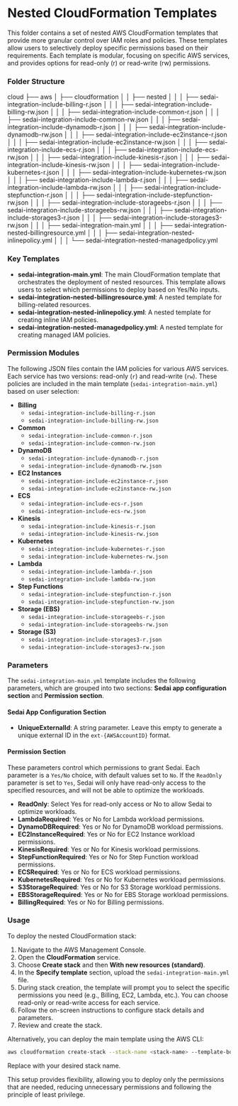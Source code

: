 # Nested CloudFormation Templates

This folder contains a set of nested AWS CloudFormation templates that provide more granular control over IAM roles and policies. These templates allow users to selectively deploy specific permissions based on their requirements. Each template is modular, focusing on specific AWS services, and provides options for read-only (r) or read-write (rw) permissions.

### Folder Structure
cloud
├── aws
│   ├── cloudformation
│   │   ├── nested
│   │   │   ├── sedai-integration-include-billing-r.json
│   │   │   ├── sedai-integration-include-billing-rw.json
│   │   │   ├── sedai-integration-include-common-r.json
│   │   │   ├── sedai-integration-include-common-rw.json
│   │   │   ├── sedai-integration-include-dynamodb-r.json
│   │   │   ├── sedai-integration-include-dynamodb-rw.json
│   │   │   ├── sedai-integration-include-ec2instance-r.json
│   │   │   ├── sedai-integration-include-ec2instance-rw.json
│   │   │   ├── sedai-integration-include-ecs-r.json
│   │   │   ├── sedai-integration-include-ecs-rw.json
│   │   │   ├── sedai-integration-include-kinesis-r.json
│   │   │   ├── sedai-integration-include-kinesis-rw.json
│   │   │   ├── sedai-integration-include-kubernetes-r.json
│   │   │   ├── sedai-integration-include-kubernetes-rw.json
│   │   │   ├── sedai-integration-include-lambda-r.json
│   │   │   ├── sedai-integration-include-lambda-rw.json
│   │   │   ├── sedai-integration-include-stepfunction-r.json
│   │   │   ├── sedai-integration-include-stepfunction-rw.json
│   │   │   ├── sedai-integration-include-storageebs-r.json
│   │   │   ├── sedai-integration-include-storageebs-rw.json
│   │   │   ├── sedai-integration-include-storages3-r.json
│   │   │   ├── sedai-integration-include-storages3-rw.json
│   │   │   ├── sedai-integration-main.yml
│   │   │   ├── sedai-integration-nested-billingresource.yml
│   │   │   ├── sedai-integration-nested-inlinepolicy.yml
│   │   │   └── sedai-integration-nested-managedpolicy.yml

### Key Templates

- **sedai-integration-main.yml**: The main CloudFormation template that orchestrates the deployment of nested resources. This template allows users to select which permissions to deploy based on Yes/No inputs.
- **sedai-integration-nested-billingresource.yml**: A nested template for billing-related resources.
- **sedai-integration-nested-inlinepolicy.yml**: A nested template for creating inline IAM policies.
- **sedai-integration-nested-managedpolicy.yml**: A nested template for creating managed IAM policies.

### Permission Modules

The following JSON files contain the IAM policies for various AWS services. Each service has two versions: read-only (`r`) and read-write (`rw`). These policies are included in the main template (`sedai-integration-main.yml`) based on user selection:

- **Billing**
  - `sedai-integration-include-billing-r.json`
  - `sedai-integration-include-billing-rw.json`
- **Common**
  - `sedai-integration-include-common-r.json`
  - `sedai-integration-include-common-rw.json`
- **DynamoDB**
  - `sedai-integration-include-dynamodb-r.json`
  - `sedai-integration-include-dynamodb-rw.json`
- **EC2 Instances**
  - `sedai-integration-include-ec2instance-r.json`
  - `sedai-integration-include-ec2instance-rw.json`
- **ECS**
  - `sedai-integration-include-ecs-r.json`
  - `sedai-integration-include-ecs-rw.json`
- **Kinesis**
  - `sedai-integration-include-kinesis-r.json`
  - `sedai-integration-include-kinesis-rw.json`
- **Kubernetes**
  - `sedai-integration-include-kubernetes-r.json`
  - `sedai-integration-include-kubernetes-rw.json`
- **Lambda**
  - `sedai-integration-include-lambda-r.json`
  - `sedai-integration-include-lambda-rw.json`
- **Step Functions**
  - `sedai-integration-include-stepfunction-r.json`
  - `sedai-integration-include-stepfunction-rw.json`
- **Storage (EBS)**
  - `sedai-integration-include-storageebs-r.json`
  - `sedai-integration-include-storageebs-rw.json`
- **Storage (S3)**
  - `sedai-integration-include-storages3-r.json`
  - `sedai-integration-include-storages3-rw.json`

### Parameters

The `sedai-integration-main.yml` template includes the following parameters, which are grouped into two sections: **Sedai app configuration section** and **Permission section**.

#### Sedai App Configuration Section

- **UniqueExternalId**: A string parameter. Leave this empty to generate a unique external ID in the `ext-{AWSAccountID}` format.

#### Permission Section

These parameters control which permissions to grant Sedai. Each parameter is a `Yes/No` choice, with default values set to `No`. If the `ReadOnly` parameter is set to `Yes`, Sedai will only have read-only access to the specified resources, and will not be able to optimize the workloads.

- **ReadOnly**: Select Yes for read-only access or No to allow Sedai to optimize workloads.
- **LambdaRequired**: Yes or No for Lambda workload permissions.
- **DynamoDBRequired**: Yes or No for DynamoDB workload permissions.
- **EC2InstanceRequired**: Yes or No for EC2 Instance workload permissions.
- **KinesisRequired**: Yes or No for Kinesis workload permissions.
- **StepFunctionRequired**: Yes or No for Step Function workload permissions.
- **ECSRequired**: Yes or No for ECS workload permissions.
- **KubernetesRequired**: Yes or No for Kubernetes workload permissions.
- **S3StorageRequired**: Yes or No for S3 Storage workload permissions.
- **EBSStorageRequired**: Yes or No for EBS Storage workload permissions.
- **BillingRequired**: Yes or No for Billing permissions.

### Usage

To deploy the nested CloudFormation stack:

1. Navigate to the AWS Management Console.
2. Open the **CloudFormation** service.
3. Choose **Create stack** and then **With new resources (standard)**.
4. In the **Specify template** section, upload the `sedai-integration-main.yml` file.
5. During stack creation, the template will prompt you to select the specific permissions you need (e.g., Billing, EC2, Lambda, etc.). You can choose read-only or read-write access for each service.
6. Follow the on-screen instructions to configure stack details and parameters.
7. Review and create the stack.

Alternatively, you can deploy the main template using the AWS CLI:

```bash
aws cloudformation create-stack --stack-name <stack-name> --template-body file://sedai-integration-main.yml
```

Replace <stack-name> with your desired stack name.

This setup provides flexibility, allowing you to deploy only the permissions that are needed, reducing unnecessary permissions and following the principle of least privilege.